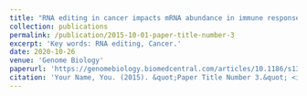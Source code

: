 ```yaml
---
title: "RNA editing in cancer impacts mRNA abundance in immune response pathways"
collection: publications
permalink: /publication/2015-10-01-paper-title-number-3
excerpt: 'Key words: RNA editing, Cancer.'
date: 2020-10-26
venue: 'Genome Biology'
paperurl: 'https://genomebiology.biomedcentral.com/articles/10.1186/s13059-020-02171-4'
citation: 'Your Name, You. (2015). &quot;Paper Title Number 3.&quot; <i>Journal 1</i>. 1(3).'
---
```



